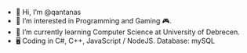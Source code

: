 - 👋 Hi, I’m @qantanas
- 👀 I’m interested in Programming and Gaming 🎮. 
- 🌱 I’m currently learning Computer Science at University of Debrecen.
- 🖥 Coding in C#, C++, JavaScript / NodeJS. Database: mySQL
